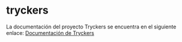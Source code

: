 # tryckers

La documentación del proyecto Tryckers se encuentra en el siguiente enlace:
[Documentación de Tryckers](https://www.notion.so/trycatchtv/Tryckers-20a003afdde980b5bb12f7157457a756?pvs=4)
